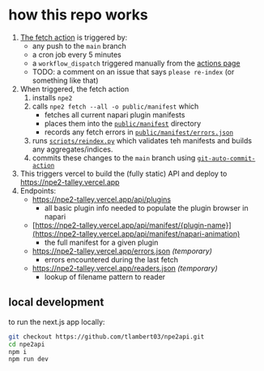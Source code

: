 # how this repo works

1. [The fetch action](.github/workflows/fetch.yml) is triggered by:
    - any push to the `main` branch
    - a cron job every 5 minutes
    - a `workflow_dispatch` triggered manually from the [actions page](https://github.com/tlambert03/npe2api/actions/workflows/fetch.yml)
    - TODO: a comment on an issue that says `please re-index` (or something like that)
2. When triggered, the fetch action
    1. installs `npe2`
    2. calls `npe2 fetch --all -o public/manifest` which
        - fetches all current napari plugin manifests
        - places them into the [`public/manifest`](public/manifest/) directory
        - records any fetch errors in [`public/manifest/errors.json`](public/manifest/errors.json)
    3. runs [`scripts/reindex.py`](scripts/reindex.py) which validates teh manifests and builds any aggregates/indices.
    3. commits these changes to the `main` branch using [`git-auto-commit-action`](https://github.com/stefanzweifel/git-auto-commit-action)
3. This triggers vercel to build the (fully static) API and deploy to
   https://npe2-talley.vercel.app
3. Endpoints:
    - https://npe2-talley.vercel.app/api/plugins
        - all basic plugin info needed to populate the plugin browser in napari
    - [https://npe2-talley.vercel.app/api/manifest/{plugin-name}](https://npe2-talley.vercel.app/api/manifest/napari-animation)
        - the full manifest for a given plugin
    - https://npe2-talley.vercel.app/errors.json *(temporary)*
        - errors encountered during the last fetch
    - https://npe2-talley.vercel.app/readers.json *(temporary)*
        - lookup of filename pattern to reader

## local development

to run the next.js app locally:

```bash
git checkout https://github.com/tlambert03/npe2api.git
cd npe2api
npm i
npm run dev
```
